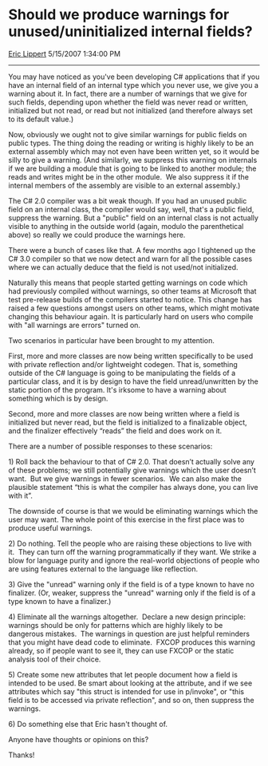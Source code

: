 <div id="page">

# Should we produce warnings for unused/uninitialized internal fields?

[Eric Lippert](https://social.msdn.microsoft.com/profile/Eric%20Lippert) 5/15/2007 1:34:00 PM

-----

<div id="content">

<div class="mine">

You may have noticed as you've been developing C\# applications that if you have an internal field of an internal type which you never use, we give you a warning about it. In fact, there are a number of warnings that we give for such fields, depending upon whether the field was never read or written, initialized but not read, or read but not initialized (and therefore always set to its default value.)

Now, obviously we ought not to give similar warnings for public fields on public types. The thing doing the reading or writing is highly likely to be an external assembly which may not even have been written yet, so it would be silly to give a warning. (And similarly, we suppress this warning on internals if we are building a module that is going to be linked to another module; the reads and writes might be in the other module.  We also suppress it if the internal members of the assembly are visible to an external assembly.)

The C\# 2.0 compiler was a bit weak though. If you had an unused public field on an internal class, the compiler would say, well, that's a public field, suppress the warning. But a "public" field on an internal class is not actually visible to anything in the outside world (again, modulo the parenthetical above) so really we could produce the warnings here.

There were a bunch of cases like that. A few months ago I tightened up the C\# 3.0 compiler so that we now detect and warn for all the possible cases where we can actually deduce that the field is not used/not initialized.

Naturally this means that people started getting warnings on code which had previously compiled without warnings, so other teams at Microsoft that test pre-release builds of the compilers started to notice. This change has raised a few questions amongst users on other teams, which might motivate changing this behaviour again. It is particularly hard on users who compile with "all warnings are errors" turned on.

Two scenarios in particular have been brought to my attention.

First, more and more classes are now being written specifically to be used with private reflection and/or lightweight codegen. That is, something outside of the C\# language is going to be manipulating the fields of a particular class, and it is by design to have the field unread/unwritten by the static portion of the program. It's irksome to have a warning about something which is by design.

Second, more and more classes are now being written where a field is initialized but never read, but the field is initialized to a finalizable object, and the finalizer effectively “reads” the field and does work on it.

There are a number of possible responses to these scenarios:

1\) Roll back the behaviour to that of C\# 2.0. That doesn’t actually solve any of these problems; we still potentially give warnings which the user doesn’t want.  But we give warnings in fewer scenarios.  We can also make the plausible statement “this is what the compiler has always done, you can live with it”. 

The downside of course is that we would be eliminating warnings which the user may want. The whole point of this exercise in the first place was to produce useful warnings.

2\) Do nothing. Tell the people who are raising these objections to live with it.  They can turn off the warning programmatically if they want. We strike a blow for language purity and ignore the real-world objections of people who are using features external to the language like reflection.

3\) Give the "unread" warning only if the field is of a type known to have no finalizer. (Or, weaker, suppress the "unread" warning only if the field is of a type known to have a finalizer.)

4\) Eliminate all the warnings altogether.  Declare a new design principle: warnings should be only for patterns which are highly likely to be  dangerous mistakes.  The warnings in question are just helpful reminders that you might have dead code to eliminate.  FXCOP produces this warning already, so if people want to see it, they can use FXCOP or the static analysis tool of their choice.

5\) Create some new attributes that let people document how a field is intended to be used. Be smart about looking at the attribute, and if we see attributes which say "this struct is intended for use in p/invoke", or "this field is to be accessed via private reflection", and so on, then suppress the warnings.

6\) Do something else that Eric hasn't thought of.

Anyone have thoughts or opinions on this?

Thanks\!  

</div>

</div>

</div>

